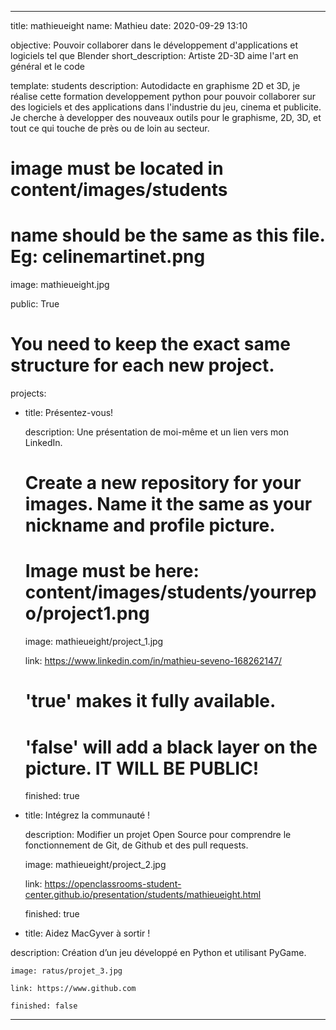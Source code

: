 ---


title: mathieueight
name: Mathieu
date: 2020-09-29 13:10

objective: Pouvoir collaborer dans le développement d'applications et logiciels tel que Blender
short_description: Artiste 2D-3D aime l'art en général et le code 

template: students
description:
    Autodidacte en graphisme 2D et 3D, je réalise cette formation developpement python pour pouvoir collaborer sur des logiciels et des
applications dans l'industrie du jeu, cinema et publicite. Je cherche à developper des nouveaux outils pour le graphisme, 2D, 3D, et tout ce qui touche de près ou de loin au secteur.

# image must be located in content/images/students
# name should be the same as this file. Eg: celinemartinet.png
image: mathieueight.jpg

public: True


# You need to keep the exact same structure for each new project.

projects:

  - title: Présentez-vous!

    description: Une présentation de moi-même et un lien vers mon LinkedIn.

    # Create a new repository for your images. Name it the same as your nickname and profile picture.

    # Image must be here: content/images/students/yourrepo/project1.png

    image: mathieueight/project_1.jpg

    link: https://www.linkedin.com/in/mathieu-seveno-168262147/

    # 'true' makes it fully available.

    # 'false' will add a black layer on the picture. IT WILL BE PUBLIC!

    finished: true

  - title: Intégrez la communauté !

    description: Modifier un projet Open Source pour comprendre le fonctionnement de Git, de Github et des pull requests. 

    image: mathieueight/project_2.jpg

    link: https://openclassrooms-student-center.github.io/presentation/students/mathieueight.html

    finished: true

  - title: Aidez MacGyver à sortir !

   description: Création d’un jeu développé en Python et utilisant PyGame.

    image: ratus/projet_3.jpg

    link: https://www.github.com

    finished: false

---